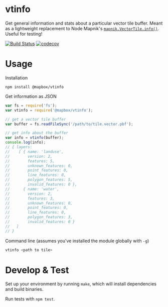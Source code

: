 # vtinfo

Get general information and stats about a particular vector tile buffer. Meant as a lightweight replacement to Node Mapnik's [`mapnik.VectorTile.info()`](http://mapnik.org/documentation/node-mapnik/3.5/#VectorTile.info). Useful for testing!

[![Build Status](https://travis-ci.org/mapbox/vtinfo.svg?branch=master)](https://travis-ci.org/mapbox/vtinfo)
[![codecov](https://codecov.io/gh/mapbox/vtinfo/branch/master/graph/badge.svg)](https://codecov.io/gh/mapbox/vtinfo)

# Usage

Installation

```
npm install @mapbox/vtinfo
```

Get information as JSON

```javascript
var fs = require('fs');
var vtinfo = require('@mapbox/vtinfo');

// get a vector tile buffer
var buffer = fs.readFileSync('/path/to/tile.vector.pbf');

// get info about the buffer
var info = vtinfo(buffer);
console.log(info);
// { layers: 
//    [ { name: 'landuse',
//        version: 2,
//        features: 5,
//        unknown_features: 0,
//        point_features: 0,
//        line_features: 0,
//        polygon_features: 5,
//        invalid_features: 0 },
//      { name: 'water',
//        version: 2,
//        features: 3,
//        unknown_features: 0,
//        point_features: 0,
//        line_features: 0,
//        polygon_features: 3,
//        invalid_features: 0 } 
//   ]
// }
```

Command line (assumes you've installed the module globally with `-g`)

```bash
vtinfo <path to tile>
```

# Develop & Test

Set up your environment by running `make`, which will install dependencies and build binaries.

Run tests with `npm test`.